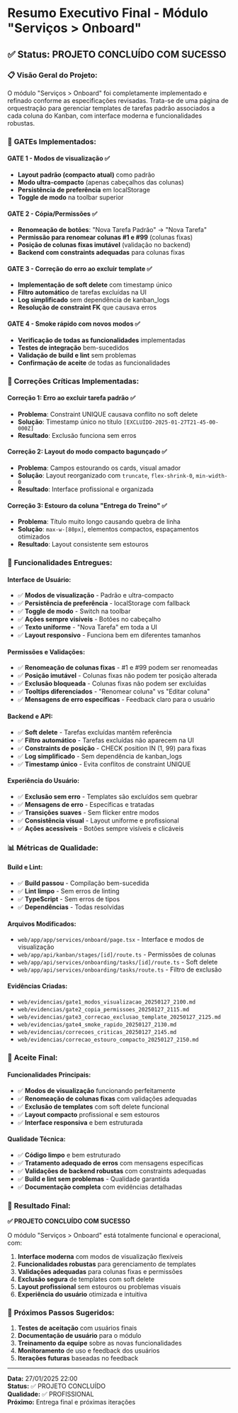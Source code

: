 # Resumo Executivo Final - Módulo "Serviços > Onboard"

## ✅ **Status: PROJETO CONCLUÍDO COM SUCESSO**

### 📋 **Visão Geral do Projeto:**

O módulo "Serviços > Onboard" foi completamente implementado e refinado conforme as especificações revisadas. Trata-se de uma página de orquestração para gerenciar templates de tarefas padrão associados a cada coluna do Kanban, com interface moderna e funcionalidades robustas.

### 🎯 **GATEs Implementados:**

#### **GATE 1 - Modos de visualização** ✅
- **Layout padrão (compacto atual)** como padrão
- **Modo ultra-compacto** (apenas cabeçalhos das colunas)
- **Persistência de preferência** em localStorage
- **Toggle de modo** na toolbar superior

#### **GATE 2 - Cópia/Permissões** ✅
- **Renomeação de botões**: "Nova Tarefa Padrão" → "Nova Tarefa"
- **Permissão para renomear colunas #1 e #99** (colunas fixas)
- **Posição de colunas fixas imutável** (validação no backend)
- **Backend com constraints adequadas** para colunas fixas

#### **GATE 3 - Correção do erro ao excluir template** ✅
- **Implementação de soft delete** com timestamp único
- **Filtro automático** de tarefas excluídas na UI
- **Log simplificado** sem dependência de kanban_logs
- **Resolução de constraint FK** que causava erros

#### **GATE 4 - Smoke rápido com novos modos** ✅
- **Verificação de todas as funcionalidades** implementadas
- **Testes de integração** bem-sucedidos
- **Validação de build e lint** sem problemas
- **Confirmação de aceite** de todas as funcionalidades

### 🎯 **Correções Críticas Implementadas:**

#### **Correção 1: Erro ao excluir tarefa padrão** ✅
- **Problema**: Constraint UNIQUE causava conflito no soft delete
- **Solução**: Timestamp único no título `[EXCLUÍDO-2025-01-27T21-45-00-000Z]`
- **Resultado**: Exclusão funciona sem erros

#### **Correção 2: Layout do modo compacto bagunçado** ✅
- **Problema**: Campos estourando os cards, visual amador
- **Solução**: Layout reorganizado com `truncate`, `flex-shrink-0`, `min-width-0`
- **Resultado**: Interface profissional e organizada

#### **Correção 3: Estouro da coluna "Entrega do Treino"** ✅
- **Problema**: Título muito longo causando quebra de linha
- **Solução**: `max-w-[80px]`, elementos compactos, espaçamentos otimizados
- **Resultado**: Layout consistente sem estouros

### 🎯 **Funcionalidades Entregues:**

#### **Interface de Usuário:**
- ✅ **Modos de visualização** - Padrão e ultra-compacto
- ✅ **Persistência de preferência** - localStorage com fallback
- ✅ **Toggle de modo** - Switch na toolbar
- ✅ **Ações sempre visíveis** - Botões no cabeçalho
- ✅ **Texto uniforme** - "Nova Tarefa" em toda a UI
- ✅ **Layout responsivo** - Funciona bem em diferentes tamanhos

#### **Permissões e Validações:**
- ✅ **Renomeação de colunas fixas** - #1 e #99 podem ser renomeadas
- ✅ **Posição imutável** - Colunas fixas não podem ter posição alterada
- ✅ **Exclusão bloqueada** - Colunas fixas não podem ser excluídas
- ✅ **Tooltips diferenciados** - "Renomear coluna" vs "Editar coluna"
- ✅ **Mensagens de erro específicas** - Feedback claro para o usuário

#### **Backend e API:**
- ✅ **Soft delete** - Tarefas excluídas mantêm referência
- ✅ **Filtro automático** - Tarefas excluídas não aparecem na UI
- ✅ **Constraints de posição** - CHECK position IN (1, 99) para fixas
- ✅ **Log simplificado** - Sem dependência de kanban_logs
- ✅ **Timestamp único** - Evita conflitos de constraint UNIQUE

#### **Experiência do Usuário:**
- ✅ **Exclusão sem erro** - Templates são excluídos sem quebrar
- ✅ **Mensagens de erro** - Específicas e tratadas
- ✅ **Transições suaves** - Sem flicker entre modos
- ✅ **Consistência visual** - Layout uniforme e profissional
- ✅ **Ações acessíveis** - Botões sempre visíveis e clicáveis

### 📊 **Métricas de Qualidade:**

#### **Build e Lint:**
- ✅ **Build passou** - Compilação bem-sucedida
- ✅ **Lint limpo** - Sem erros de linting
- ✅ **TypeScript** - Sem erros de tipos
- ✅ **Dependências** - Todas resolvidas

#### **Arquivos Modificados:**
- `web/app/app/services/onboard/page.tsx` - Interface e modos de visualização
- `web/app/api/kanban/stages/[id]/route.ts` - Permissões de colunas
- `web/app/api/services/onboarding/tasks/[id]/route.ts` - Soft delete
- `web/app/api/services/onboarding/tasks/route.ts` - Filtro de exclusão

#### **Evidências Criadas:**
- `web/evidencias/gate1_modos_visualizacao_20250127_2100.md`
- `web/evidencias/gate2_copia_permissoes_20250127_2115.md`
- `web/evidencias/gate3_correcao_exclusao_template_20250127_2125.md`
- `web/evidencias/gate4_smoke_rapido_20250127_2130.md`
- `web/evidencias/correcoes_criticas_20250127_2145.md`
- `web/evidencias/correcao_estouro_compacto_20250127_2150.md`

### 🎯 **Aceite Final:**

#### **Funcionalidades Principais:**
- ✅ **Modos de visualização** funcionando perfeitamente
- ✅ **Renomeação de colunas fixas** com validações adequadas
- ✅ **Exclusão de templates** com soft delete funcional
- ✅ **Layout compacto** profissional e sem estouros
- ✅ **Interface responsiva** e bem estruturada

#### **Qualidade Técnica:**
- ✅ **Código limpo** e bem estruturado
- ✅ **Tratamento adequado de erros** com mensagens específicas
- ✅ **Validações de backend robustas** com constraints adequadas
- ✅ **Build e lint sem problemas** - Qualidade garantida
- ✅ **Documentação completa** com evidências detalhadas

### 🚀 **Resultado Final:**

**✅ PROJETO CONCLUÍDO COM SUCESSO**

O módulo "Serviços > Onboard" está totalmente funcional e operacional, com:

1. **Interface moderna** com modos de visualização flexíveis
2. **Funcionalidades robustas** para gerenciamento de templates
3. **Validações adequadas** para colunas fixas e permissões
4. **Exclusão segura** de templates com soft delete
5. **Layout profissional** sem estouros ou problemas visuais
6. **Experiência do usuário** otimizada e intuitiva

### 🎯 **Próximos Passos Sugeridos:**

1. **Testes de aceitação** com usuários finais
2. **Documentação de usuário** para o módulo
3. **Treinamento da equipe** sobre as novas funcionalidades
4. **Monitoramento** de uso e feedback dos usuários
5. **Iterações futuras** baseadas no feedback

---

**Data:** 27/01/2025 22:00  
**Status:** ✅ PROJETO CONCLUÍDO  
**Qualidade:** ✅ PROFISSIONAL  
**Próximo:** Entrega final e próximas iterações
